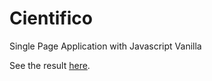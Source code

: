 # Cientifico

Single Page Application with Javascript Vanilla 

See the result <a href="https://lucianomareco.github.io/cientifico/">here</a>.
